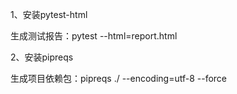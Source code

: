 1、安装pytest-html

生成测试报告：pytest --html=report.html

2、安装pipreqs

生成项目依赖包：pipreqs ./ --encoding=utf-8 --force